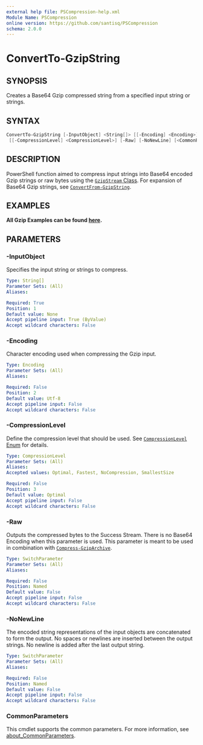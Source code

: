 ```yaml
---
external help file: PSCompression-help.xml
Module Name: PSCompression
online version: https://github.com/santisq/PSCompression
schema: 2.0.0
---
```


# ConvertTo-GzipString

## SYNOPSIS

Creates a Base64 Gzip compressed string from a specified input string or strings.

## SYNTAX

```powershell
ConvertTo-GzipString [-InputObject] <String[]> [[-Encoding] <Encoding>]
 [[-CompressionLevel] <CompressionLevel>] [-Raw] [-NoNewLine] [<CommonParameters>]
```

## DESCRIPTION

PowerShell function aimed to compress input strings into Base64 encoded Gzip strings or raw bytes using the [`GzipStream` Class](https://learn.microsoft.com/en-us/dotnet/api/system.io.compression.gzipstream). For expansion of Base64 Gzip strings, see [`ConvertFrom-GzipString`](/docs/ConvertFrom-GzipString.md).

## EXAMPLES

__All Gzip Examples can be found [here](/docs/GzipExamples.md).__

## PARAMETERS

### -InputObject

Specifies the input string or strings to compress.

```yaml
Type: String[]
Parameter Sets: (All)
Aliases:

Required: True
Position: 1
Default value: None
Accept pipeline input: True (ByValue)
Accept wildcard characters: False
```

### -Encoding

Character encoding used when compressing the Gzip input.

```yaml
Type: Encoding
Parameter Sets: (All)
Aliases:

Required: False
Position: 2
Default value: Utf-8
Accept pipeline input: False
Accept wildcard characters: False
```

### -CompressionLevel

Define the compression level that should be used.
See [`CompressionLevel` Enum](https://learn.microsoft.com/en-us/dotnet/api/system.io.compression.compressionlevel) for details.

```yaml
Type: CompressionLevel
Parameter Sets: (All)
Aliases:
Accepted values: Optimal, Fastest, NoCompression, SmallestSize

Required: False
Position: 3
Default value: Optimal
Accept pipeline input: False
Accept wildcard characters: False
```

### -Raw

Outputs the compressed bytes to the Success Stream.
There is no Base64 Encoding when this parameter is used.
This parameter is meant to be used in combination with [`Compress-GzipArchive`](/docs/Compress-GzipArchive.md).

```yaml
Type: SwitchParameter
Parameter Sets: (All)
Aliases:

Required: False
Position: Named
Default value: False
Accept pipeline input: False
Accept wildcard characters: False
```

### -NoNewLine

The encoded string representations of the input objects are concatenated to form the output.
No spaces or newlines are inserted between the output strings.
No newline is added after the last output string.

```yaml
Type: SwitchParameter
Parameter Sets: (All)
Aliases:

Required: False
Position: Named
Default value: False
Accept pipeline input: False
Accept wildcard characters: False
```

### CommonParameters

This cmdlet supports the common parameters. For more information, see [about_CommonParameters](http://go.microsoft.com/fwlink/?LinkID=113216).
